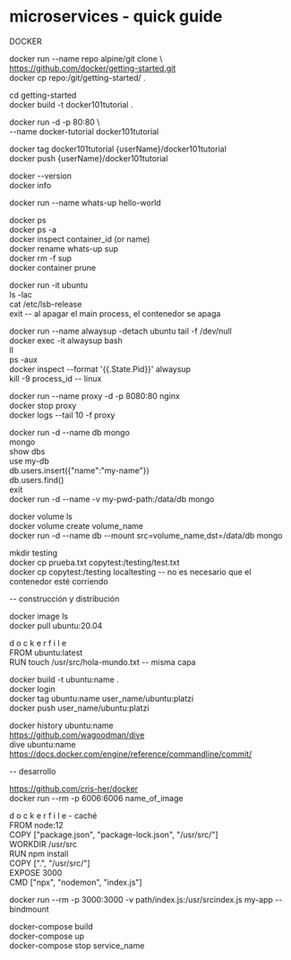 # microservices - quick guide  

DOCKER  

docker run --name repo alpine/git clone \  
  https://github.com/docker/getting-started.git  
docker cp repo:/git/getting-started/ .  

cd getting-started  
docker build -t docker101tutorial .  

docker run -d -p 80:80 \  
  --name docker-tutorial docker101tutorial  

docker tag docker101tutorial {userName}/docker101tutorial  
docker push {userName}/docker101tutorial  

docker --version  
docker info  

docker run --name whats-up hello-world  

docker ps  
docker ps -a  
docker inspect container_id (or name)  
docker rename whats-up sup  
docker rm -f sup  
docker container prune  

docker run -it ubuntu  
ls -lac  
cat /etc/lsb-release  
exit  -- al apagar el main process, el contenedor se apaga  

docker run --name alwaysup -detach ubuntu tail -f /dev/null  
docker exec -it alwaysup bash  
ll  
ps -aux  
docker inspect --format '{{.State.Pid}}' alwaysup  
kill -9 process_id  -- linux  

docker run --name proxy -d -p 8080:80 nginx  
docker stop proxy  
docker logs --tail 10 -f proxy  

docker run -d --name db mongo  
mongo  
show dbs  
use my-db  
db.users.insert({"name":"my-name"})  
db.users.find()  
exit  
docker run -d --name -v my-pwd-path:/data/db mongo  

docker volume ls  
docker volume create volume_name  
docker run -d --name db --mount src=volume_name,dst=/data/db mongo  

mkdir testing  
docker cp prueba.txt copytest:/testing/test.txt  
docker cp copytest:/testing localtesting  -- no es necesario que el contenedor esté corriendo  

-- construcción y distribución  

docker image ls  
docker pull ubuntu:20.04

d o c k e r f i l e  
FROM ubuntu:latest  
RUN touch /usr/src/hola-mundo.txt  -- misma capa

docker build -t ubuntu:name .   
docker login  
docker tag ubuntu:name user_name/ubuntu:platzi  
docker push user_name/ubuntu:platzi  

docker history ubuntu:name  
https://github.com/wagoodman/dive  
dive ubuntu:name  
https://docs.docker.com/engine/reference/commandline/commit/  

-- desarrollo  

https://github.com/cris-her/docker  
docker run --rm -p 6006:6006 name_of_image  

d o c k e r f i l e - caché  
FROM node:12  
COPY ["package.json", "package-lock.json", "/usr/src/"]  
WORKDIR /usr/src  
RUN npm install  
COPY [".", "/usr/src/"]  
EXPOSE 3000  
CMD ["npx", "nodemon", "index.js"]  

docker run --rm -p 3000:3000 -v path/index.js:/usr/srcindex.js my-app  -- bindmount  



docker-compose build   
docker-compose up  
docker-compose stop service_name  

